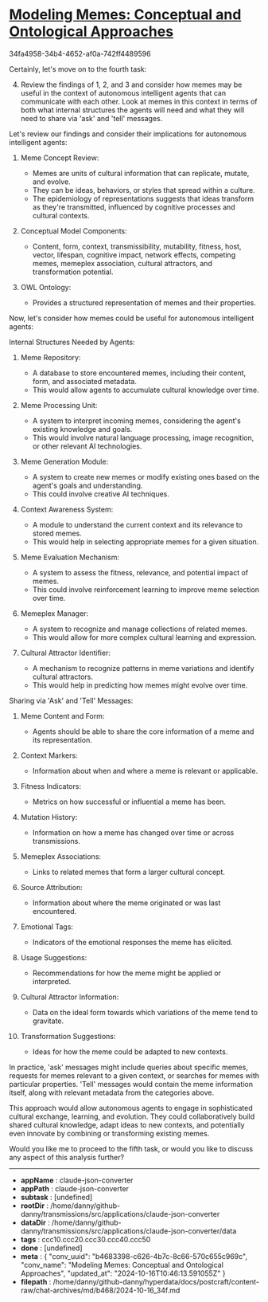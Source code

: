 # [Modeling Memes: Conceptual and Ontological Approaches](https://claude.ai/chat/b4683398-c626-4b7c-8c66-570c655c969c)

34fa4958-34b4-4652-af0a-742ff4489596

 Certainly, let's move on to the fourth task:

4. Review the findings of 1, 2, and 3 and consider how memes may be useful in the context of autonomous intelligent agents that can communicate with each other. Look at memes in this context in terms of both what internal structures the agents will need and what they will need to share via 'ask' and 'tell' messages.

Let's review our findings and consider their implications for autonomous intelligent agents:

1. Meme Concept Review:
   - Memes are units of cultural information that can replicate, mutate, and evolve.
   - They can be ideas, behaviors, or styles that spread within a culture.
   - The epidemiology of representations suggests that ideas transform as they're transmitted, influenced by cognitive processes and cultural contexts.

2. Conceptual Model Components:
   - Content, form, context, transmissibility, mutability, fitness, host, vector, lifespan, cognitive impact, network effects, competing memes, memeplex association, cultural attractors, and transformation potential.

3. OWL Ontology:
   - Provides a structured representation of memes and their properties.

Now, let's consider how memes could be useful for autonomous intelligent agents:

Internal Structures Needed by Agents:

1. Meme Repository:
   - A database to store encountered memes, including their content, form, and associated metadata.
   - This would allow agents to accumulate cultural knowledge over time.

2. Meme Processing Unit:
   - A system to interpret incoming memes, considering the agent's existing knowledge and goals.
   - This would involve natural language processing, image recognition, or other relevant AI technologies.

3. Meme Generation Module:
   - A system to create new memes or modify existing ones based on the agent's goals and understanding.
   - This could involve creative AI techniques.

4. Context Awareness System:
   - A module to understand the current context and its relevance to stored memes.
   - This would help in selecting appropriate memes for a given situation.

5. Meme Evaluation Mechanism:
   - A system to assess the fitness, relevance, and potential impact of memes.
   - This could involve reinforcement learning to improve meme selection over time.

6. Memeplex Manager:
   - A system to recognize and manage collections of related memes.
   - This would allow for more complex cultural learning and expression.

7. Cultural Attractor Identifier:
   - A mechanism to recognize patterns in meme variations and identify cultural attractors.
   - This would help in predicting how memes might evolve over time.

Sharing via 'Ask' and 'Tell' Messages:

1. Meme Content and Form:
   - Agents should be able to share the core information of a meme and its representation.

2. Context Markers:
   - Information about when and where a meme is relevant or applicable.

3. Fitness Indicators:
   - Metrics on how successful or influential a meme has been.

4. Mutation History:
   - Information on how a meme has changed over time or across transmissions.

5. Memeplex Associations:
   - Links to related memes that form a larger cultural concept.

6. Source Attribution:
   - Information about where the meme originated or was last encountered.

7. Emotional Tags:
   - Indicators of the emotional responses the meme has elicited.

8. Usage Suggestions:
   - Recommendations for how the meme might be applied or interpreted.

9. Cultural Attractor Information:
   - Data on the ideal form towards which variations of the meme tend to gravitate.

10. Transformation Suggestions:
    - Ideas for how the meme could be adapted to new contexts.

In practice, 'ask' messages might include queries about specific memes, requests for memes relevant to a given context, or searches for memes with particular properties. 'Tell' messages would contain the meme information itself, along with relevant metadata from the categories above.

This approach would allow autonomous agents to engage in sophisticated cultural exchange, learning, and evolution. They could collaboratively build shared cultural knowledge, adapt ideas to new contexts, and potentially even innovate by combining or transforming existing memes.

Would you like me to proceed to the fifth task, or would you like to discuss any aspect of this analysis further?

---

* **appName** : claude-json-converter
* **appPath** : claude-json-converter
* **subtask** : [undefined]
* **rootDir** : /home/danny/github-danny/transmissions/src/applications/claude-json-converter
* **dataDir** : /home/danny/github-danny/transmissions/src/applications/claude-json-converter/data
* **tags** : ccc10.ccc20.ccc30.ccc40.ccc50
* **done** : [undefined]
* **meta** : {
  "conv_uuid": "b4683398-c626-4b7c-8c66-570c655c969c",
  "conv_name": "Modeling Memes: Conceptual and Ontological Approaches",
  "updated_at": "2024-10-16T10:46:13.591055Z"
}
* **filepath** : /home/danny/github-danny/hyperdata/docs/postcraft/content-raw/chat-archives/md/b468/2024-10-16_34f.md